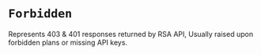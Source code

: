 # `Forbidden`
Represents 403 & 401 responses returned by RSA API, Usually raised upon forbidden plans or missing API keys.